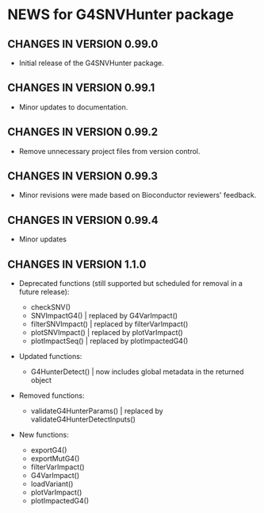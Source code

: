 # NEWS for G4SNVHunter package

CHANGES IN VERSION 0.99.0
--------------
- Initial release of the G4SNVHunter package.

CHANGES IN VERSION 0.99.1
--------------
- Minor updates to documentation.

CHANGES IN VERSION 0.99.2
--------------
- Remove unnecessary project files from version control.

CHANGES IN VERSION 0.99.3
--------------
- Minor revisions were made based on Bioconductor reviewers' feedback.

CHANGES IN VERSION 0.99.4
--------------
- Minor updates


CHANGES IN VERSION 1.1.0
------------------------

- Deprecated functions (still supported but scheduled for removal in a future release): 
  * checkSNV()
  * SNVImpactG4()         | replaced by G4VarImpact()
  * filterSNVImpact()     | replaced by filterVarImpact()
  * plotSNVImpact()       | replaced by plotVarImpact()
  * plotImpactSeq()       | replaced by plotImpactedG4()

- Updated functions:
  * G4HunterDetect()      | now includes global metadata in the returned object

- Removed functions:
  * validateG4HunterParams() | replaced by validateG4HunterDetectInputs()

- New functions:
  * exportG4()
  * exportMutG4()
  * filterVarImpact()
  * G4VarImpact()
  * loadVariant()
  * plotVarImpact()
  * plotImpactedG4()
